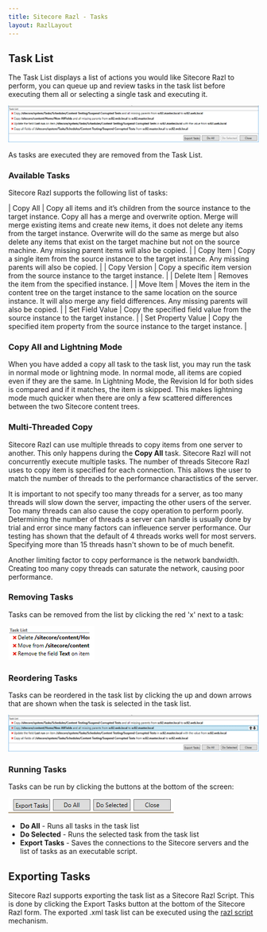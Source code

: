 ```yaml
---
title: Sitecore Razl - Tasks
layout: RazlLayout
---
```


## Task List

The Task List displays a list of actions you would like Sitecore Razl to perform, you can queue up and review tasks in the task list before executing them all or selecting a single task and executing it.

![](/Images/Razl-V4/task1.png)

As tasks are executed they are removed from the Task List.

### Available Tasks

Sitecore Razl supports the following list of tasks:

| Copy All | Copy all items and it’s children from the source instance to the target instance. Copy all has a merge and overwrite option. Merge will merge existing items and create new items, it does not delete any  items from the target instance. Overwrite will do the same as merge but also delete any items that exist on the target machine but not on the source machine. Any missing parent items will also be copied. | 
| Copy Item | Copy a single item from the source instance to the target instance. Any missing parents will also be copied. | 
| Copy Version | Copy a specific item version from the source instance to the target instance. | 
| Delete Item | Removes the item from the specified instance. | 
| Move Item | Moves the item in the content tree on the target instance to the same location on the source instance. It will also merge any field differences. Any missing parents will also be copied. |
| Set Field Value | Copy the specified field value from the source instance to the target instance. | 
| Set Property Value | Copy the specified item property from the source instance to the target instance. | 

### Copy All and Lightning Mode

When you have added a copy all task to the task list, you may run the task in normal mode or lightning mode. In normal mode, all items are copied even if they are the same. In Lightning Mode, the Revision Id for both sides is compared and if it matches, the item is skipped. This makes lightning mode much quicker when there are only a few scattered differences between the two Sitecore content trees.

### Multi-Threaded Copy
Sitecore Razl can use multiple threads to copy items from one server to another. This only happens during the **Copy All** task. Sitecore Razl will not concurrently execute multiple tasks. The number of threads Sitecore Razl uses to copy item is specified for each connection. This allows the user to match the number of threads to the performance charactistics of the server. 

It is important to not specify too many threads for a server, as too many threads will slow down the server, impacting the other users of the server. Too many threads can also cause the copy operation to perform poorly. Determining the number of threads a server can handle is usually done by trial and error since many factors can infleuence server performance. Our testing has shown that the default of 4 threads works well for most servers. Specifying more than 15 threads hasn't shown to be of much benefit. 

Another limiting factor to copy performance is the network bandwidth. Creating too many copy threads can saturate the network, causing poor performance.

### Removing Tasks

Tasks can be removed from the list by clicking the red 'x' next to a task:

![](/Images/Razl/task2.PNG)

### Reordering Tasks
Tasks can be reordered in the task list by clicking the up and down arrows that are shown when the task is selected in the task list.

![](/Images/Razl-V4/ReorderTasks.png)

### Running Tasks

Tasks can be run by clicking the buttons at the bottom of the screen:

![](/Images/Razl/task3.PNG)

* **Do All** - Runs all tasks in the task list
* **Do Selected** - Runs the selected task from the task list
* **Export Tasks** - Saves the connections to the Sitecore servers and the list of tasks as an executable script.

## Exporting Tasks
Sitecore Razl supports exporting the task list as a Sitecore Razl Script. This is done by clicking the Export Tasks button at the bottom of the Sitecore Razl form. The exported .xml task list can be executed using the [razl script](http://hedgehogdevelopment.github.io/razl/script.html) mechanism.